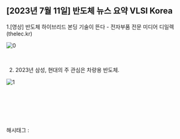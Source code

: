 ## [2023년 7월 11일] 반도체 뉴스 요약 VLSI Korea

1.[영상] 반도체 하이브리드 본딩 기술이 뜬다 - 전자부품 전문 미디어 디일렉 (thelec.kr)

![0](/asset/img/223152434766/0.png)

​

2. 2023년 삼성, 현대의 주 관심은 차량용 반도체.

![1](/asset/img/223152434766/1.png)

​

​

​

 해시태그 : 